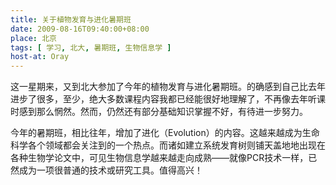 ```yaml
---
title: 关于植物发育与进化暑期班
date: 2009-08-16T09:40:00+08:00
place: 北京
tags: [ 学习, 北大, 暑期班, 生物信息学 ]
host-at: Oray
---
```

这一星期来，又到北大参加了今年的植物发育与进化暑期班。的确感到自己比去年进步了很多，至少，绝大多数课程内容我都已经能很好地理解了，不再像去年听课时感到那么惘然。然而，仍然还有部分基础知识掌握不好，有待进一步努力。

今年的暑期班，相比往年，增加了进化（Evolution）的内容。这越来越成为生命科学各个领域都会关注到的一个热点。而诸如建立系统发育树则铺天盖地地出现在各种生物学论文中，可见生物信息学越来越走向成熟——就像PCR技术一样，已然成为一项很普通的技术或研究工具。值得高兴！
